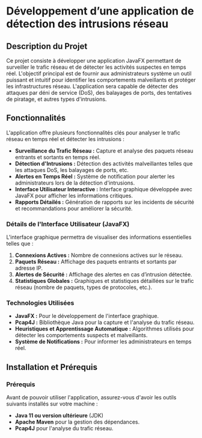 # Développement d’une application de détection des intrusions réseau

## Description du Projet

Ce projet consiste à développer une application JavaFX permettant de surveiller le trafic réseau et de détecter les activités suspectes en temps réel. L'objectif principal est de fournir aux administrateurs système un outil puissant et intuitif pour identifier les comportements malveillants et protéger les infrastructures réseau. L'application sera capable de détecter des attaques par déni de service (DoS), des balayages de ports, des tentatives de piratage, et autres types d'intrusions.

## Fonctionnalités

L'application offre plusieurs fonctionnalités clés pour analyser le trafic réseau en temps réel et détecter les intrusions :

- **Surveillance du Trafic Réseau :** Capture et analyse des paquets réseau entrants et sortants en temps réel.
- **Détection d'Intrusions :** Détection des activités malveillantes telles que les attaques DoS, les balayages de ports, etc.
- **Alertes en Temps Réel :** Système de notification pour alerter les administrateurs lors de la détection d'intrusions.
- **Interface Utilisateur Interactive :** Interface graphique développée avec JavaFX pour afficher les informations critiques.
- **Rapports Détailés :** Génération de rapports sur les incidents de sécurité et recommandations pour améliorer la sécurité.

### Détails de l'Interface Utilisateur (JavaFX)

L'interface graphique permettra de visualiser des informations essentielles telles que :

1. **Connexions Actives :** Nombre de connexions actives sur le réseau.
2. **Paquets Réseau :** Affichage des paquets entrants et sortants par adresse IP.
3. **Alertes de Sécurité :** Affichage des alertes en cas d’intrusion détectée.
4. **Statistiques Globales :** Graphiques et statistiques détaillées sur le trafic réseau (nombre de paquets, types de protocoles, etc.).

### Technologies Utilisées

- **JavaFX :** Pour le développement de l'interface graphique.
- **Pcap4J :** Bibliothèque Java pour la capture et l'analyse du trafic réseau.
- **Heuristiques et Apprentissage Automatique :** Algorithmes utilisés pour détecter les comportements suspects et malveillants.
- **Système de Notifications :** Pour informer les administrateurs en temps réel.

## Installation et Prérequis

### Prérequis
Avant de pouvoir utiliser l'application, assurez-vous d'avoir les outils suivants installés sur votre machine :

- **Java 11 ou version ultérieure** (JDK)
- **Apache Maven** pour la gestion des dépendances.
- **Pcap4J** pour l'analyse du trafic réseau.

